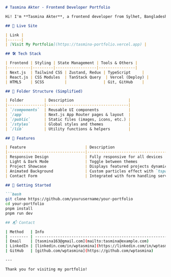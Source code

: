 

````md
# Tasmina Akter - Frontend Developer Portfolio

Hi! I'm **Tasmina Akter**, a frontend developer from Sylhet, Bangladesh. I build interactive, modern, and performance-optimized web applications using React, Next.js, TypeScript, Tailwind CSS, Zustand, and more.

## 🔗 Live Site

| Link |
|------|
| [Visit My Portfolio](https://tasmina-portfolio.vercel.app) |

## 🛠️ Tech Stack

| Frontend | Styling | State Management | Tools & Others |
|----------|---------|------------------|----------------|
| Next.js  | Tailwind CSS | Zustand, Redux | TypeScript     |
| React.js | CSS Modules  | TanStack Query  | Vercel (Deploy) |
| HTML5    | SCSS         |                | Git, GitHub    |

## 📁 Folder Structure (Simplified)

| Folder         | Description                        |
|----------------|------------------------------------|
| `/components`  | Reusable UI components             |
| `/app`         | Next.js App Router pages & layout  |
| `/public`      | Static files (images, icons, etc.) |
| `/styles`      | Global styles and themes           |
| `/lib`         | Utility functions & helpers        |

## 📸 Features

| Feature                          | Description                              |
|----------------------------------|------------------------------------------|
| Responsive Design                | Fully responsive for all devices         |
| Light & Dark Mode                | Toggle between themes                    |
| Project Showcase                 | Displays featured projects dynamically   |
| Animated Background              | Custom particles effect with `tsparticles` |
| Contact Form                     | Integrated with form handling service    |

## 🚀 Getting Started

```bash
git clone https://github.com/yourusername/your-portfolio
cd your-portfolio
pnpm install
pnpm run dev

## 📬 Contact

| Method   | Info                                                                 |
| -------- | -------------------------------------------------------------------- |
| Email    | [tasmina163@gmail.com](mailto:tasmina@example.com)                    |
| LinkedIn | [linkedin.com/in/wptasmina](https://linkedin.com/in/wptasmina) |
| GitHub   | [github.com/wptasmina](https://github.com/wptasmina)                 |

---

Thank you for visiting my portfolio!


